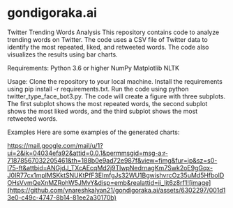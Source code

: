 # gondigoraka.ai

Twitter Trending Words Analysis
This repository contains code to analyze trending words on Twitter. The code uses a CSV file of Twitter data to identify the most repeated, liked, and retweeted words. The code also visualizes the results using bar charts.

Requirements:
Python 3.6 or higher
NumPy
Matplotlib
NLTK


Usage:
Clone the repository to your local machine.
Install the requirements using pip install -r requirements.txt.
  Run the code using python twitter_type_face_bot3.py.
The code will create a figure with three subplots. The first subplot shows the most repeated words, the second subplot shows the most liked words, and the third subplot shows the most retweeted words.


Examples
Here are some examples of the generated charts:

https://mail.google.com/mail/u/1?ui=2&ik=04034efa92&attid=0.0.1&permmsgid=msg-a:r-71878567032205461&th=188b0e9ad72e987f&view=fimg&fur=ip&sz=s0-l75-ft&attbid=ANGjdJ_TXcAEcqMd2j9TlwpNedrnagKm7Swk2oE9gGqx-J0IR77cx1mplMSKktSNUKtPfF3EImfgJs32WU1BgwishvrcOz35uMd5HfbolDOHsVvmQeXnMZRohW5JMvY&disp=emb&realattid=ii_lit6z8rf1![image](https://github.com/ynareshkalyan21/gondigoraka.ai/assets/6302297/001d13e0-c49c-4747-8b14-81ee2a30170b)
